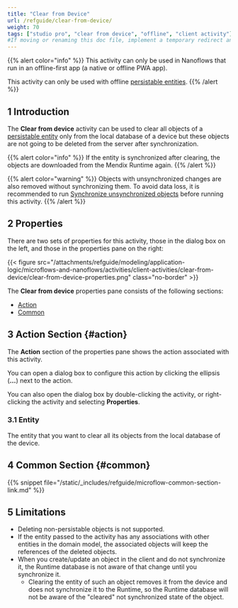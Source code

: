 ```yaml
---
title: "Clear from Device"
url: /refguide/clear-from-device/
weight: 70
tags: ["studio pro", "clear from device", "offline", "client activity"]
#If moving or renaming this doc file, implement a temporary redirect and let the respective team know they should update the URL in the product. See Mapping to Products for more details.
---
```


{{% alert color="info" %}}
This activity can only be used in Nanoflows that run in an offline-first app (a native or offline PWA app).

This activity can only be used with offline [persistable entities](/refguide/persistability/).
{{% /alert %}}

## 1 Introduction

The **Clear from device** activity can be used to clear all objects of a [persistable entity](/refguide/persistability/) only from the local database of a device but these objects are not going to be deleted from the server after synchronization.

{{% alert color="info" %}}
If the entity is synchronized after clearing, the objects are downloaded from the Mendix Runtime again.
{{% /alert %}}

{{% alert color="warning" %}}
Objects with unsynchronized changes are also removed without synchronizing them. To avoid data loss, it is recommended to run [Synchronize unsynchronized objects](/refguide/synchronize/#unsynchronized-objects) before running this activity.
{{% /alert %}}

## 2 Properties

There are two sets of properties for this activity, those in the dialog box on the left, and those in the properties pane on the right:

{{< figure src="/attachments/refguide/modeling/application-logic/microflows-and-nanoflows/activities/client-activities/clear-from-device/clear-from-device-properties.png" class="no-border" >}}

The **Clear from device** properties pane consists of the following sections:

* [Action](#action)
* [Common](#common)

## 3 Action Section {#action}

The **Action** section of the properties pane shows the action associated with this activity.

You can open a dialog box to configure this action by clicking the ellipsis (**…**) next to the action.

You can also open the dialog box by double-clicking the activity, or right-clicking the activity and selecting **Properties**.

### 3.1 Entity

The entity that you want to clear all its objects from the local database of the device.

## 4 Common Section {#common}

{{% snippet file="/static/_includes/refguide/microflow-common-section-link.md" %}}

## 5 Limitations

* Deleting non-persistable objects is not supported.
* If the entity passed to the activity has any associations with other entities in the domain model, the associated objects will keep the references of the deleted objects.
* When you create/update an object in the client and do not synchronize it, the Runtime database is not aware of that change until you synchronize it.
    * Clearing the entity of such an object removes it from the device and does not synchronize it to the Runtime, so the Runtime database will not be aware of the "cleared" not synchronized state of the object.
